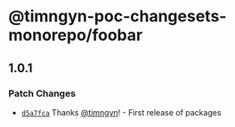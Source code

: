 # @timngyn-poc-changesets-monorepo/foobar

## 1.0.1

### Patch Changes

- [`d5a7fca`](https://github.com/timngyn/poc-changesets-monorepo/commit/d5a7fcaf8c0cade052b5a9fbf727ef4ba34e75f7) Thanks [@timngyn](https://github.com/timngyn)! - First release of packages
